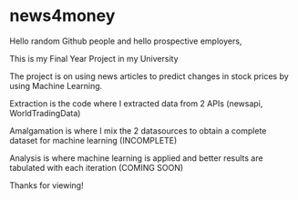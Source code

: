 # news4money
Hello random Github people and hello prospective employers,

This is my Final Year Project in my University

The project is on using news articles to predict changes in stock prices by using Machine Learning.

Extraction is the code where I extracted data from 2 APIs (newsapi, WorldTradingData)

Amalgamation is where I mix the 2 datasources to obtain a complete dataset for machine learning (INCOMPLETE)

Analysis is where machine learning is applied and better results are tabulated with each iteration (COMING SOON)

Thanks for viewing!

